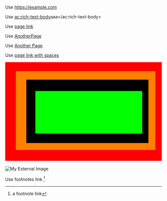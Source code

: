Use <https://example.com>

Use <ac:rich-text-body>aaa</ac:rich-text-body>

Use [page link](ac:Page)

Use [AnotherPage](ac:)

Use [Another Page](ac:)

Use [page link with spaces](<ac:Page With Space>)

![My Image](test.png)

![My External Image](http://confluence.atlassian.com/images/logo/confluence_48_trans.png?key1=value1&key2=value2)

Use footnotes link [^1]  
[^1]: a footnote link

